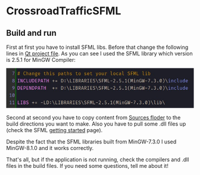 # CrossroadTrafficSFML

## Build and run
First at first you have to install SFML libs. Before that change the following lines in [Qt project file](CrossroadTrafficSFML/CrossroadTrafficSFML.pro). As you can see I used the SFML library which version is 2.5.1 for MinGW Compiler:

![.pro file](Screenshots/ProjectFile.jpg)

Second at second you have to copy content from [Sources floder](Sources/) to the build directions you want to make. Also you have to pull some .dll files up (check the SFML [getting started](https://www.sfml-dev.org/tutorials/2.5/#getting-started) page).

Despite the fact that the SFML libraries built from MinGW-7.3.0 I used MinGW-8.1.0 and it works correctly.

That's all, but if the application is not running, check the compilers and .dll files in the build files.
If you need some questions, tell me about it!
